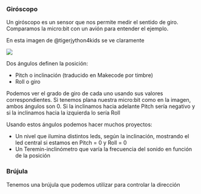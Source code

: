 ### Giróscopo

Un giróscopo es un sensor que nos permite medir el sentido de giro. Comparamos la micro:bit con un avión para entender el ejemplo. 

En esta imagen de @tigerjython4kids se ve claramente 

![](accererRoll.png)

Dos ángulos definen la posición:

* Pitch o inclinación (traducido en Makecode por timbre)
* Roll o giro

Podemos ver el grado de giro de cada uno usando sus valores correspondientes. Si tenemos plana nuestra micro:bit como en la imagen, ambos ángulos son 0. Si la inclinamos hacia adelante Pitch sería negativo y si la inclinamos hacia la izquierda lo sería Roll

Usando estos ángulos podemos hacer muchos proyectos:

* Un nivel que ilumina distintos leds, según la inclinación, mostrando el led central si estamos en Pitch = 0 y Roll = 0
* Un Teremin-inclinómetro que varía la frecuencia del sonido en función de la posición



### Brújula

Tenemos una brújula que podemos utilizar para controlar la dirección




